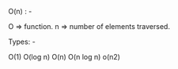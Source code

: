 O(n) : -

O => function.
n => number of elements traversed.

Types: -

O(1)
O(log n)
O(n)
O(n log n)
o(n2)